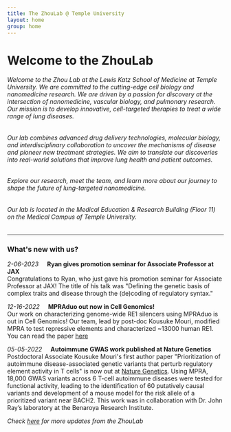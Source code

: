 ```yaml
---
title: The ZhouLab @ Temple University
layout: home
group: home
---
```


# Welcome to the ZhouLab
###### Welcome to the Zhou Lab at the Lewis Katz School of Medicine at Temple University.  We are committed to the cutting-edge cell biology and nanomedicine research. We are driven by a passion for discovery at the intersection of nanomedicine, vascular biology, and pulmonary research. Our mission is to develop innovative, cell-targeted therapies to treat a wide range of lung diseases.


###### Our lab combines advanced drug delivery technologies, molecular biology, and interdisciplinary collaboration to uncover the mechanisms of disease and pioneer new treatment strategies. We aim to translate our discoveries into real-world solutions that improve lung health and patient outcomes.


###### Explore our research, meet the team, and learn more about our journey to shape the future of lung-targeted nanomedicine.


###### Our lab is located in the Medical Education & Research Building (Floor 11) on the Medical Campus of Temple University.

---

### What's new with us?
_2-06-2023_ &nbsp; &nbsp; **Ryan gives promotion seminar for Associate Professor at JAX** <br>
Congratulations to Ryan, who just gave his promotion seminar for Associate Professor at JAX! The title of his talk was "Defining the genetic basis of complex traits and disease through the (de)coding of regulatory syntax." 


_12-16-2022_ &nbsp; &nbsp; **MPRAduo out now in Cell Genomics!** <br>
Our work on characterizing genome-wide RE1 silencers using MPRAduo is out in Cell Genomics! Our team, lead by post-doc Kousuke Mouri, modified MPRA to test repressive elements and characterized ~13000 human RE1. You can read the paper [here](https://www.cell.com/cell-genomics/pdfExtended/S2666-979X(22)00192-6)


_05-05-2022_ &nbsp; &nbsp; **Autoimmune GWAS work published at Nature Genetics** <br>
Postdoctoral Associate Kousuke Mouri's first author paper "Prioritization of autoimmune disease-associated genetic variants that perturb regulatory element activity in T cells" is now out at [Nature Genetics](https://www.nature.com/articles/s41588-022-01056-5). Using MPRA, 18,000 GWAS variants across 6 T-cell autoimmune diseases were tested for functional activity, leading to the identification of 60 putatively causal variants and development of a mouse model for the risk allele of a prioritized variant near BACH2. This work was in collaboration with Dr. John Ray’s laboratory at the Benaroya Research Institute. 


_Check [here](https://zhouzlab.github.io/news/) for more updates from the ZhouLab_
